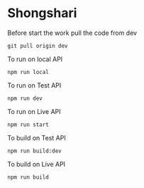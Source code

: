 # Shongshari

Before start the work pull the code from dev

```
git pull origin dev

```

To run on local API

```
npm run local

```

To run on Test API

```
npm run dev

```

To run on Live API

```
npm run start

```

To build on Test API

```
npm run build:dev

```

To build on Live API

```
npm run build

```
